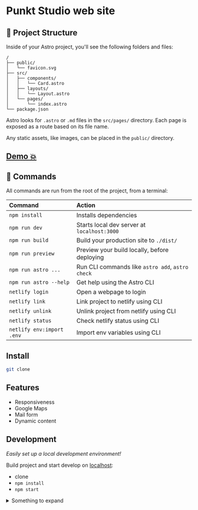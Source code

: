 # Punkt Studio web site

## 🚀 Project Structure

Inside of your Astro project, you'll see the following folders and files:

```
/
├── public/
│   └── favicon.svg
├── src/
│   ├── components/
│   │   └── Card.astro
│   ├── layouts/
│   │   └── Layout.astro
│   └── pages/
│       └── index.astro
└── package.json
```

Astro looks for `.astro` or `.md` files in the `src/pages/` directory. Each page is exposed as a route based on its file name.

Any static assets, like images, can be placed in the `public/` directory.

## [Demo 💥](https://punktstudio.netlify.app)

## 🧞 Commands

All commands are run from the root of the project, from a terminal:

| Command                   | Action                                           |
| :------------------------ | :----------------------------------------------- |
| `npm install`             | Installs dependencies                            |
| `npm run dev`             | Starts local dev server at `localhost:3000`      |
| `npm run build`           | Build your production site to `./dist/`          |
| `npm run preview`         | Preview your build locally, before deploying     |
| `npm run astro ...`       | Run CLI commands like `astro add`, `astro check` |
| `npm run astro --help`    | Get help using the Astro CLI                     |
| `netlify login`           | Open a webpage to login                          |
| `netlify link`            | Link project to netlify using CLI                |
| `netlify unlink`          | Unlink project from netlify using CLI            |
| `netlify status`          | Check netlify status using CLI                   |
| `netlify env:import .env` | Import env variables using CLI                   |

## Install

```bash
git clone
```

## Features

- Responsiveness
- Google Maps
- Mail form
- Dynamic content

## Development

_Easily set up a local development environment!_

Build project and start develop on [localhost](http://localhost:3000):

- clone
- `npm install`
- `npm start`

<details>
<summary>Something to expand</summary>
More...

</details>

[coverage-url]: https://codecov.io/gh/nicatspark/studiopunkt
[issues-badge]: https://img.shields.io/github/issues/nicatspark/studiopunkt
[issues-url]: https://github.com/nicatspark/studiopunkt
[semantic-badge]: https://img.shields.io/badge/%20%20%F0%9F%93%A6%F0%9F%9A%80-semantic--release-e10079.svg
[semantic-url]: https://github.com/semantic-release/semantic-release
[typescript-badge]: https://badges.frapsoft.com/typescript/code/typescript.svg?v=101
[typescript-url]: https://github.com/microsoft/TypeScript
